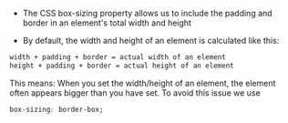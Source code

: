 - The CSS box-sizing property allows us to include the padding and border in an element's total width and height

* By default, the width and height of an element is calculated like this:

```md
width + padding + border = actual width of an element
height + padding + border = actual height of an element
```

This means: When you set the width/height of an element, the element often appears bigger than you have set. To avoid this issue we use

```css
box-sizing: border-box;
```
